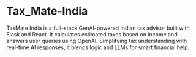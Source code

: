 # Tax_Mate-India
TaxMate India is a full-stack GenAI-powered Indian tax advisor built with Flask and React. It calculates estimated taxes based on income and answers user queries using OpenAI. Simplifying tax understanding with real-time AI responses, it blends logic and LLMs for smart financial help.
